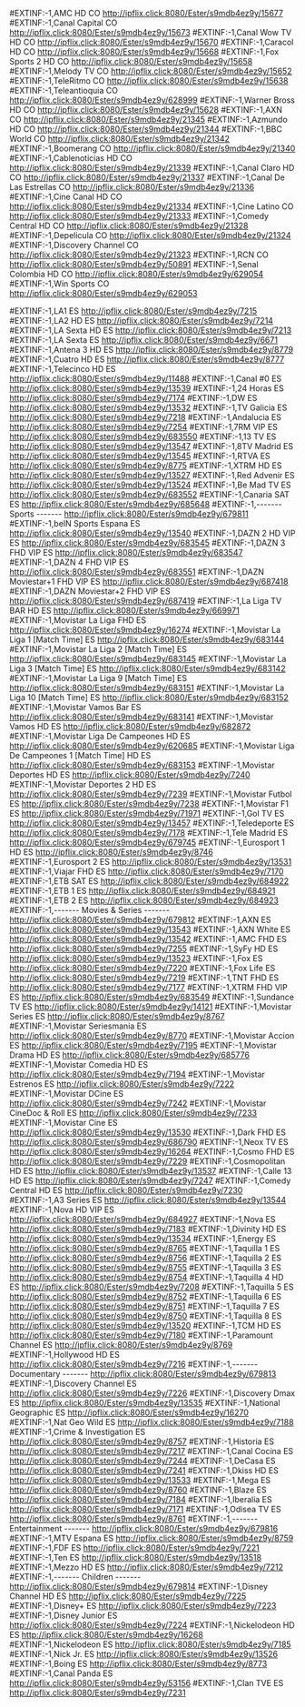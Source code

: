 
#EXTINF:-1,AMC HD CO
http://ipflix.click:8080/Ester/s9mdb4ez9y/15677
#EXTINF:-1,Canal Capital CO
http://ipflix.click:8080/Ester/s9mdb4ez9y/15673
#EXTINF:-1,Canal Wow TV HD CO
http://ipflix.click:8080/Ester/s9mdb4ez9y/15670
#EXTINF:-1,Caracol HD CO
http://ipflix.click:8080/Ester/s9mdb4ez9y/15668
#EXTINF:-1,Fox Sports 2 HD CO
http://ipflix.click:8080/Ester/s9mdb4ez9y/15658
#EXTINF:-1,Melody TV CO
http://ipflix.click:8080/Ester/s9mdb4ez9y/15652
#EXTINF:-1,TeleRitmo CO
http://ipflix.click:8080/Ester/s9mdb4ez9y/15638
#EXTINF:-1,Teleantioquia CO
http://ipflix.click:8080/Ester/s9mdb4ez9y/628999
#EXTINF:-1,Warner Bross HD CO
http://ipflix.click:8080/Ester/s9mdb4ez9y/15628
#EXTINF:-1,AXN CO
http://ipflix.click:8080/Ester/s9mdb4ez9y/21345
#EXTINF:-1,Azmundo HD CO
http://ipflix.click:8080/Ester/s9mdb4ez9y/21344
#EXTINF:-1,BBC World CO
http://ipflix.click:8080/Ester/s9mdb4ez9y/21342
#EXTINF:-1,Boomerang CO
http://ipflix.click:8080/Ester/s9mdb4ez9y/21340
#EXTINF:-1,Cablenoticias HD CO
http://ipflix.click:8080/Ester/s9mdb4ez9y/21339
#EXTINF:-1,Canal Claro HD CO
http://ipflix.click:8080/Ester/s9mdb4ez9y/21337
#EXTINF:-1,Canal De Las Estrellas CO
http://ipflix.click:8080/Ester/s9mdb4ez9y/21336
#EXTINF:-1,Cine Canal HD CO
http://ipflix.click:8080/Ester/s9mdb4ez9y/21334
#EXTINF:-1,Cine Latino CO
http://ipflix.click:8080/Ester/s9mdb4ez9y/21333
#EXTINF:-1,Comedy Central HD CO
http://ipflix.click:8080/Ester/s9mdb4ez9y/21328
#EXTINF:-1,Depelicula CO
http://ipflix.click:8080/Ester/s9mdb4ez9y/21324
#EXTINF:-1,Discovery Channel CO
http://ipflix.click:8080/Ester/s9mdb4ez9y/21323
#EXTINF:-1,RCN CO
http://ipflix.click:8080/Ester/s9mdb4ez9y/50891
#EXTINF:-1,Senal Colombia HD CO
http://ipflix.click:8080/Ester/s9mdb4ez9y/629054
#EXTINF:-1,Win Sports CO
http://ipflix.click:8080/Ester/s9mdb4ez9y/629053

#EXTINF:-1,LA1 ES
http://ipflix.click:8080/Ester/s9mdb4ez9y/7215
#EXTINF:-1,LA2 HD ES
http://ipflix.click:8080/Ester/s9mdb4ez9y/7214
#EXTINF:-1,LA Sexta HD ES
http://ipflix.click:8080/Ester/s9mdb4ez9y/7213
#EXTINF:-1,LA Sexta ES
http://ipflix.click:8080/Ester/s9mdb4ez9y/6671
#EXTINF:-1,Antena 3 HD ES
http://ipflix.click:8080/Ester/s9mdb4ez9y/8779
#EXTINF:-1,Cuatro HD ES
http://ipflix.click:8080/Ester/s9mdb4ez9y/8777
#EXTINF:-1,Telecinco HD ES
http://ipflix.click:8080/Ester/s9mdb4ez9y/11488
#EXTINF:-1,Canal #0 ES
http://ipflix.click:8080/Ester/s9mdb4ez9y/13539
#EXTINF:-1,24 Horas ES
http://ipflix.click:8080/Ester/s9mdb4ez9y/7174
#EXTINF:-1,DW ES
http://ipflix.click:8080/Ester/s9mdb4ez9y/13532
#EXTINF:-1,TV Galicia ES
http://ipflix.click:8080/Ester/s9mdb4ez9y/7218
#EXTINF:-1,Andalucia ES
http://ipflix.click:8080/Ester/s9mdb4ez9y/7254
#EXTINF:-1,7RM VIP ES
http://ipflix.click:8080/Ester/s9mdb4ez9y/683550
#EXTINF:-1,13 TV ES
http://ipflix.click:8080/Ester/s9mdb4ez9y/13547
#EXTINF:-1,8TV Madrid ES
http://ipflix.click:8080/Ester/s9mdb4ez9y/13545
#EXTINF:-1,RTVA ES
http://ipflix.click:8080/Ester/s9mdb4ez9y/8775
#EXTINF:-1,XTRM HD ES
http://ipflix.click:8080/Ester/s9mdb4ez9y/13527
#EXTINF:-1,Red Advenir ES
http://ipflix.click:8080/Ester/s9mdb4ez9y/13524
#EXTINF:-1,Be Mad TV ES
http://ipflix.click:8080/Ester/s9mdb4ez9y/683552
#EXTINF:-1,Canaria SAT ES
http://ipflix.click:8080/Ester/s9mdb4ez9y/685648
#EXTINF:-1,------- Sports -------
http://ipflix.click:8080/Ester/s9mdb4ez9y/679811
#EXTINF:-1,beIN Sports Espana ES
http://ipflix.click:8080/Ester/s9mdb4ez9y/13540
#EXTINF:-1,DAZN 2 HD VIP ES
http://ipflix.click:8080/Ester/s9mdb4ez9y/683545
#EXTINF:-1,DAZN 3 FHD VIP ES
http://ipflix.click:8080/Ester/s9mdb4ez9y/683547
#EXTINF:-1,DAZN 4 FHD VIP ES
http://ipflix.click:8080/Ester/s9mdb4ez9y/683551
#EXTINF:-1,DAZN Moviestar+1 FHD VIP ES
http://ipflix.click:8080/Ester/s9mdb4ez9y/687418
#EXTINF:-1,DAZN Moviestar+2 FHD VIP ES
http://ipflix.click:8080/Ester/s9mdb4ez9y/687419
#EXTINF:-1,La Liga TV BAR HD ES
http://ipflix.click:8080/Ester/s9mdb4ez9y/669971
#EXTINF:-1,Movistar La Liga FHD ES
http://ipflix.click:8080/Ester/s9mdb4ez9y/16274
#EXTINF:-1,Movistar La Liga 1 [Match Time] ES
http://ipflix.click:8080/Ester/s9mdb4ez9y/683144
#EXTINF:-1,Movistar La Liga 2 [Match Time] ES
http://ipflix.click:8080/Ester/s9mdb4ez9y/683145
#EXTINF:-1,Movistar La Liga 3 [Match Time] ES
http://ipflix.click:8080/Ester/s9mdb4ez9y/683142
#EXTINF:-1,Movistar La Liga 9 [Match Time] ES
http://ipflix.click:8080/Ester/s9mdb4ez9y/683151
#EXTINF:-1,Movistar La Liga 10 [Match Time] ES
http://ipflix.click:8080/Ester/s9mdb4ez9y/683152
#EXTINF:-1,Movistar Vamos Bar ES
http://ipflix.click:8080/Ester/s9mdb4ez9y/683141
#EXTINF:-1,Movistar Vamos HD ES
http://ipflix.click:8080/Ester/s9mdb4ez9y/682872
#EXTINF:-1,Movistar Liga De Campeones HD ES
http://ipflix.click:8080/Ester/s9mdb4ez9y/620685
#EXTINF:-1,Movistar Liga De Campeones 1 [Match Time] HD ES
http://ipflix.click:8080/Ester/s9mdb4ez9y/683153
#EXTINF:-1,Movistar Deportes HD ES
http://ipflix.click:8080/Ester/s9mdb4ez9y/7240
#EXTINF:-1,Movistar Deportes 2 HD ES
http://ipflix.click:8080/Ester/s9mdb4ez9y/7239
#EXTINF:-1,Movistar Futbol ES
http://ipflix.click:8080/Ester/s9mdb4ez9y/7238
#EXTINF:-1,Movistar F1 ES
http://ipflix.click:8080/Ester/s9mdb4ez9y/71971
#EXTINF:-1,Gol TV ES
http://ipflix.click:8080/Ester/s9mdb4ez9y/13457
#EXTINF:-1,Teledeporte ES
http://ipflix.click:8080/Ester/s9mdb4ez9y/7178
#EXTINF:-1,Tele Madrid ES
http://ipflix.click:8080/Ester/s9mdb4ez9y/679745
#EXTINF:-1,Eurosport 1 HD ES
http://ipflix.click:8080/Ester/s9mdb4ez9y/8746
#EXTINF:-1,Eurosport 2 ES
http://ipflix.click:8080/Ester/s9mdb4ez9y/13531
#EXTINF:-1,Viajar FHD ES
http://ipflix.click:8080/Ester/s9mdb4ez9y/7170
#EXTINF:-1,ETB SAT ES
http://ipflix.click:8080/Ester/s9mdb4ez9y/684922
#EXTINF:-1,ETB 1 ES
http://ipflix.click:8080/Ester/s9mdb4ez9y/684921
#EXTINF:-1,ETB 2 ES
http://ipflix.click:8080/Ester/s9mdb4ez9y/684923
#EXTINF:-1,------- Movies & Series -------
http://ipflix.click:8080/Ester/s9mdb4ez9y/679812
#EXTINF:-1,AXN ES
http://ipflix.click:8080/Ester/s9mdb4ez9y/13543
#EXTINF:-1,AXN White ES
http://ipflix.click:8080/Ester/s9mdb4ez9y/13542
#EXTINF:-1,AMC FHD ES
http://ipflix.click:8080/Ester/s9mdb4ez9y/7255
#EXTINF:-1,SyFy HD ES
http://ipflix.click:8080/Ester/s9mdb4ez9y/13523
#EXTINF:-1,Fox ES
http://ipflix.click:8080/Ester/s9mdb4ez9y/7220
#EXTINF:-1,Fox Life ES
http://ipflix.click:8080/Ester/s9mdb4ez9y/7219
#EXTINF:-1,TNT FHD ES
http://ipflix.click:8080/Ester/s9mdb4ez9y/7177
#EXTINF:-1,XTRM FHD VIP ES
http://ipflix.click:8080/Ester/s9mdb4ez9y/683549
#EXTINF:-1,Sundance TV ES
http://ipflix.click:8080/Ester/s9mdb4ez9y/14121
#EXTINF:-1,Movistar Series ES
http://ipflix.click:8080/Ester/s9mdb4ez9y/8767
#EXTINF:-1,Movistar Seriesmania ES
http://ipflix.click:8080/Ester/s9mdb4ez9y/8770
#EXTINF:-1,Movistar Accion ES
http://ipflix.click:8080/Ester/s9mdb4ez9y/7195
#EXTINF:-1,Movistar Drama HD ES
http://ipflix.click:8080/Ester/s9mdb4ez9y/685776
#EXTINF:-1,Movistar Comedia HD ES
http://ipflix.click:8080/Ester/s9mdb4ez9y/7194
#EXTINF:-1,Movistar Estrenos ES
http://ipflix.click:8080/Ester/s9mdb4ez9y/7222
#EXTINF:-1,Movistar DCine ES
http://ipflix.click:8080/Ester/s9mdb4ez9y/7242
#EXTINF:-1,Movistar CineDoc & Roll ES
http://ipflix.click:8080/Ester/s9mdb4ez9y/7233
#EXTINF:-1,Movistar Cine ES
http://ipflix.click:8080/Ester/s9mdb4ez9y/13530
#EXTINF:-1,Dark FHD ES
http://ipflix.click:8080/Ester/s9mdb4ez9y/686790
#EXTINF:-1,Neox TV ES
http://ipflix.click:8080/Ester/s9mdb4ez9y/16264
#EXTINF:-1,Cosmo FHD ES
http://ipflix.click:8080/Ester/s9mdb4ez9y/7229
#EXTINF:-1,Cosmopolitan HD ES
http://ipflix.click:8080/Ester/s9mdb4ez9y/13537
#EXTINF:-1,Calle 13 HD ES
http://ipflix.click:8080/Ester/s9mdb4ez9y/7247
#EXTINF:-1,Comedy Central HD ES
http://ipflix.click:8080/Ester/s9mdb4ez9y/7230
#EXTINF:-1,A3 Series ES
http://ipflix.click:8080/Ester/s9mdb4ez9y/13544
#EXTINF:-1,Nova HD VIP ES
http://ipflix.click:8080/Ester/s9mdb4ez9y/684927
#EXTINF:-1,Nova ES
http://ipflix.click:8080/Ester/s9mdb4ez9y/7183
#EXTINF:-1,Divinity HD ES
http://ipflix.click:8080/Ester/s9mdb4ez9y/13534
#EXTINF:-1,Energy ES
http://ipflix.click:8080/Ester/s9mdb4ez9y/8765
#EXTINF:-1,Taquilla 1 ES
http://ipflix.click:8080/Ester/s9mdb4ez9y/8756
#EXTINF:-1,Taquilla 2 ES
http://ipflix.click:8080/Ester/s9mdb4ez9y/8755
#EXTINF:-1,Taquilla 3 ES
http://ipflix.click:8080/Ester/s9mdb4ez9y/8754
#EXTINF:-1,Taquilla 4 HD ES
http://ipflix.click:8080/Ester/s9mdb4ez9y/7208
#EXTINF:-1,Taquilla 5 ES
http://ipflix.click:8080/Ester/s9mdb4ez9y/8752
#EXTINF:-1,Taquilla 6 ES
http://ipflix.click:8080/Ester/s9mdb4ez9y/8751
#EXTINF:-1,Taquilla 7 ES
http://ipflix.click:8080/Ester/s9mdb4ez9y/8750
#EXTINF:-1,Taquilla 8 ES
http://ipflix.click:8080/Ester/s9mdb4ez9y/13520
#EXTINF:-1,TCM HD ES
http://ipflix.click:8080/Ester/s9mdb4ez9y/7180
#EXTINF:-1,Paramount Channel ES
http://ipflix.click:8080/Ester/s9mdb4ez9y/8769
#EXTINF:-1,Hollywood HD ES
http://ipflix.click:8080/Ester/s9mdb4ez9y/7216
#EXTINF:-1,------- Documentary -------
http://ipflix.click:8080/Ester/s9mdb4ez9y/679813
#EXTINF:-1,Discovery Channel ES
http://ipflix.click:8080/Ester/s9mdb4ez9y/7226
#EXTINF:-1,Discovery Dmax ES
http://ipflix.click:8080/Ester/s9mdb4ez9y/13535
#EXTINF:-1,National Geographic ES
http://ipflix.click:8080/Ester/s9mdb4ez9y/16270
#EXTINF:-1,Nat Geo Wild ES
http://ipflix.click:8080/Ester/s9mdb4ez9y/7188
#EXTINF:-1,Crime & Investigation ES
http://ipflix.click:8080/Ester/s9mdb4ez9y/8757
#EXTINF:-1,Historia ES
http://ipflix.click:8080/Ester/s9mdb4ez9y/7217
#EXTINF:-1,Canal Cocina ES
http://ipflix.click:8080/Ester/s9mdb4ez9y/7244
#EXTINF:-1,DeCasa ES
http://ipflix.click:8080/Ester/s9mdb4ez9y/7241
#EXTINF:-1,Dkiss HD ES
http://ipflix.click:8080/Ester/s9mdb4ez9y/13533
#EXTINF:-1,Mega ES
http://ipflix.click:8080/Ester/s9mdb4ez9y/8760
#EXTINF:-1,Blaze ES
http://ipflix.click:8080/Ester/s9mdb4ez9y/7184
#EXTINF:-1,Iberalia ES
http://ipflix.click:8080/Ester/s9mdb4ez9y/7171
#EXTINF:-1,Odisea TV ES
http://ipflix.click:8080/Ester/s9mdb4ez9y/8761
#EXTINF:-1,------- Entertainment -------
http://ipflix.click:8080/Ester/s9mdb4ez9y/679816
#EXTINF:-1,MTV Espana ES
http://ipflix.click:8080/Ester/s9mdb4ez9y/8759
#EXTINF:-1,FDF ES
http://ipflix.click:8080/Ester/s9mdb4ez9y/7221
#EXTINF:-1,Ten ES
http://ipflix.click:8080/Ester/s9mdb4ez9y/13518
#EXTINF:-1,Mezzo HD ES
http://ipflix.click:8080/Ester/s9mdb4ez9y/7212
#EXTINF:-1,------- Children -------
http://ipflix.click:8080/Ester/s9mdb4ez9y/679814
#EXTINF:-1,Disney Channel HD ES
http://ipflix.click:8080/Ester/s9mdb4ez9y/7225
#EXTINF:-1,Disney+ ES
http://ipflix.click:8080/Ester/s9mdb4ez9y/7223
#EXTINF:-1,Disney Junior ES
http://ipflix.click:8080/Ester/s9mdb4ez9y/7224
#EXTINF:-1,Nickelodeon HD ES
http://ipflix.click:8080/Ester/s9mdb4ez9y/16268
#EXTINF:-1,Nickelodeon ES
http://ipflix.click:8080/Ester/s9mdb4ez9y/7185
#EXTINF:-1,Nick Jr. ES
http://ipflix.click:8080/Ester/s9mdb4ez9y/13526
#EXTINF:-1,Boing ES
http://ipflix.click:8080/Ester/s9mdb4ez9y/8773
#EXTINF:-1,Canal Panda ES
http://ipflix.click:8080/Ester/s9mdb4ez9y/53156
#EXTINF:-1,Clan TVE ES
http://ipflix.click:8080/Ester/s9mdb4ez9y/7231

